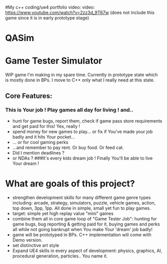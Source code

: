 #My c++ coding/ue4 portfolio video: video: https://www.youtube.com/watch?v=2zz3d_9T67w
(does not include this game since it is in early prototype stage)

# QASim
# Game Tester Simulator
 WIP game I'm making in my spare time. Currently in prototype state which is mostly done in BPs. I move to C++ only  what I really need at this state.

## Core Features:
### This is Your job ! Play games all day for living ! and..
 - hunt for game bugs, report them, check if game pass store requirements and get paid for this! Yes, really !
 - spend money for new games to play... or fix if You've made your job badly and it hits Your pocket...
 - ... or for cool gaming perks
 - ...and remember to pay rent. Or buy food. Or feed cat.
 - Did I mention deadlines ?
 - or NDAs ?
###It's every kids dream job ! Finally You'll be able to live Your dream !

# What are goals of this project?
- strengthen development skills for many different game genre types including: arcade, strategy, simulators, puzzle, vehicle games, action, top down, 3pp, 1pp. All done in simple, small yet fun to play games.
- target: simple yet high replay value "mini" games
- combine them all in core game loop of "Game Tester Job": hunting for game bugs, bug reporting & getting paid for it, buying games and perks all while not going bankrupt when You make Your 'dream' job badly!
- game will be prototyped in BPs. C++ implementation will come with Demo version.
- set distinctive art style
- Expand UE4 skills in every aspect of development: physics, graphics, AI, procedural generation, particles.. You name it.
